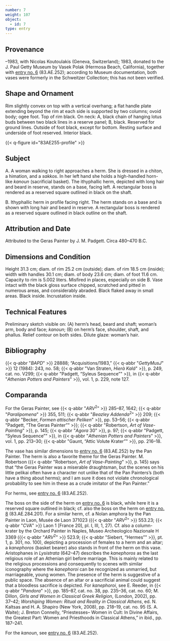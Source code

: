 ```yaml
---
number: 7
weight: 107
object:
  - id: 7
type: entry
---
```


## Provenance

–1983, with Nicolas Koutoulakis (Geneva, Switzerland); 1983, donated to the J. Paul Getty Museum by Vasek Polak (Hermosa Beach, California), together with [entry no. 6](/catalogue/6/) (83.AE.252); according to Museum documentation, both vases were formerly in the Schweitzer Collection; this has not been verified.

## Shape and Ornament

Rim slightly convex on top with a vertical overhang; a flat handle plate extending beyond the rim at each side is supported by two columns; ovoid body; ogee foot. Top of rim black. On neck: A, black chain of hanging lotus buds between two black lines in a reserve panel; B, black. Reserved for ground lines. Outside of foot black, except for bottom. Resting surface and underside of foot reserved. Interior black.

{{< q-figure id="83AE255-profile" >}}

## Subject

A. A woman walking to right approaches a herm. She is dressed in a chiton, a himation, and a *sakkos*. In her left hand she holds a high-handled horn-like *kanoun* (sacrificial basket). The ithyphallic herm, depicted with long hair and beard in reserve, stands on a base, facing left. A rectangular boss is rendered as a reserved square outlined in black on the shaft.

B. Ithyphallic herm in profile facing right. The herm stands on a base and is shown with long hair and beard in reserve. A rectangular boss is rendered as a reserved square outlined in black outline on the shaft.

## Attribution and Date

Attributed to the Geras Painter by J. M. Padgett. Circa 480–470 B.C.

## Dimensions and Condition

Height 31.3 cm; diam. of rim 25.2 cm (outside); diam. of rim 18.5 cm (inside); width with handles 30.1 cm; diam. of body 23.6 cm; diam. of foot 11.6 cm. Capacity to rim is 5.002 liters. Misfired in places, especially on side B. Vase intact with the black gloss surface chipped, scratched and pitted in numerous areas, and considerably abraded. Black flaked away in small areas. Black inside. Incrustation inside.

## Technical Features

Preliminary sketch visible on: (A) herm’s head, beard and shaft; woman’s arm, body and face; *kanoun*; (B) on herm’s face, shoulder, shaft, and phallus. Relief contour on both sides. Dilute glaze: woman’s hair.

## Bibliography

{{< q-abbr "*BAPD*" >}} 28888; “Acquisitions/1983,” {{< q-abbr "*GettyMusJ*" >}} 12 (1984): 243, no. 58; {{< q-abbr "Van Straten, *Hierà Kalá*" >}}, p. 249, cat. no. V299; {{< q-abbr "Padgett, “Syleus Sequence”" >}}, in {{< q-abbr "*Athenian Potters and Painters*" >}}, vol. 1, p. 229, note 127.

## Comparanda

For the Geras Painter, see {{< q-abbr "*ARV*<sup>2</sup>" >}} 285–87, 1642; {{< q-abbr "*Paralipomena*" >}} 355, 511; {{< q-abbr "*Beazley Addenda*<sup>2</sup>" >}} 209; {{< q-abbr "Becker, *Formen attischer Peliken*" >}}, pp. 53–56; {{< q-abbr "Padgett, “The Geras Painter”" >}}; {{< q-abbr "Robertson, *Art of Vase-Painting*" >}}, p. 145; {{< q-abbr "*Agora* 30" >}}, p. 97; {{< q-abbr "Padgett, “Syleus Sequence”" >}}, in {{< q-abbr "*Athenian Potters and Painters*" >}}, vol. 1, pp. 213–30; {{< q-abbr "Gaunt, “Attic Volute Krater”" >}}, pp. 216–18.

The vase has similar dimensions to [entry no. 6](/catalogue/6/) (83.AE.252) by the Pan Painter. The herm is also a favorite theme for the Geras Painter. M. Robertson ({{< q-abbr "Robertson, *Art of Vase-Painting*" >}}, p. 145) says that “the Geras Painter was a miserable draughtsman, but the scenes on his little pelikai often have a character not unlike that of the Pan Painters’s (both have a thing about herms); and I am sure it does not violate chronological probability to see him in these as a crude imitator of the Pan Painter.”

For herms, see [entry no. 6](/catalogue/6/) (83.AE.252).

The boss on the side of the herm on [entry no. 6](/catalogue/6/) is black, while here it is a reserved square outlined in black; cf. also the boss on the herm on [entry no. 8](/catalogue/8/) (83.AE.284.201). For a similar herm, cf. a Nolan amphora by the Pan Painter in Laon, Musée de Laon 371023 ({{< q-abbr "*ARV*<sup>2</sup>" >}} 553.23; {{< q-abbr "*CVA*" >}} Laon 1 [France 20], pl. I, III, 1, 27). Cf. also a column-krater by the Orchard Painter in Naples, Museo Archeologico Nazionale H 3369 ({{< q-abbr "*ARV*<sup>2</sup>" >}} 523.9; {{< q-abbr "Siebert, “Hermes”" >}}, pt. 1, p. 301, no. 100), depicting a procession of females to a herm and an altar; a *kanephoros* (basket bearer) also stands in front of the herm on this vase. Aristophanes in *Lysistrata* (642–47) describes the *kanephoros* as the last religious role of an Athenian girl before marriage. This is mainly related to the religious processions and consequently to scenes with similar iconography where the *kanephoroi* can be recognized as unmarried, but marriageable, young women. The presence of the herm is suggestive of a public space. The absence of an altar or a sacrificial animal could suggest that a bloodless sacrifice is depicted. For *kanephoroi*, see E. Reeder, in {{< q-abbr "*Pandora*" >}}, pp. 185–87, cat. no. 38, pp. 235–36, cat. no. 60; M. Dillon, *Girls and Women in Classical Greek Religion*, (London, 2002), pp. 37–42; *Worshiping Women: Ritual and Reality in Classical Athens*, ed. N. Kaltsas and H. A. Shapiro (New York, 2008), pp. 218–19, cat. no. 95 (S. A. Waite); J. Breton Connelly, “Priestesses– Women in Cult: In Divine Affairs, the Greatest Part: Women and Priesthoods in Classical Athens,” in ibid., pp. 187–241.

For the *kanoun*, see [entry no. 6](/catalogue/6/) (83.AE.252).
